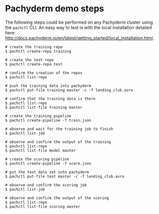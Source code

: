 # Pachyderm demo steps

The following steps could be performed on any Pachyderm cluster using the `pachctl` CLI.  An easy way to test is with the local installation detailed here: http://docs.pachyderm.io/en/latest/getting_started/local_installation.html.

```
# create the training repo
$ pachctl create-repo training

# create the test repo
$ pachctl create-repo test

# confirm the creation of the repos
$ pachctl list-repo

# push the training data into pachyderm
$ pachctl put-file training master -c -f lending_club.avro

# confirm that the training data is there
$ pachctl list-repo
$ pachctl list-file training master

# create the training pipeline
$ pachctl create-pipeline -f train.json

# observe and wait for the training job to finish
$ pachctl list-job

# observe and confirm the output of the training
$ pachctl list-repo
$ pachctl list-file model master

# create the scoring pipeline
$ pachctl create-pipeline -f score.json

# put the test data set into pachyderm
$ pachctl put-file test master -c -f lending_club.avro

# observe and confirm the scoring job
$ pachctl list-job

# observe and confirm the output of the scoring
$ pachctl list-repo
$ pachctl list-file scoring master 
```

